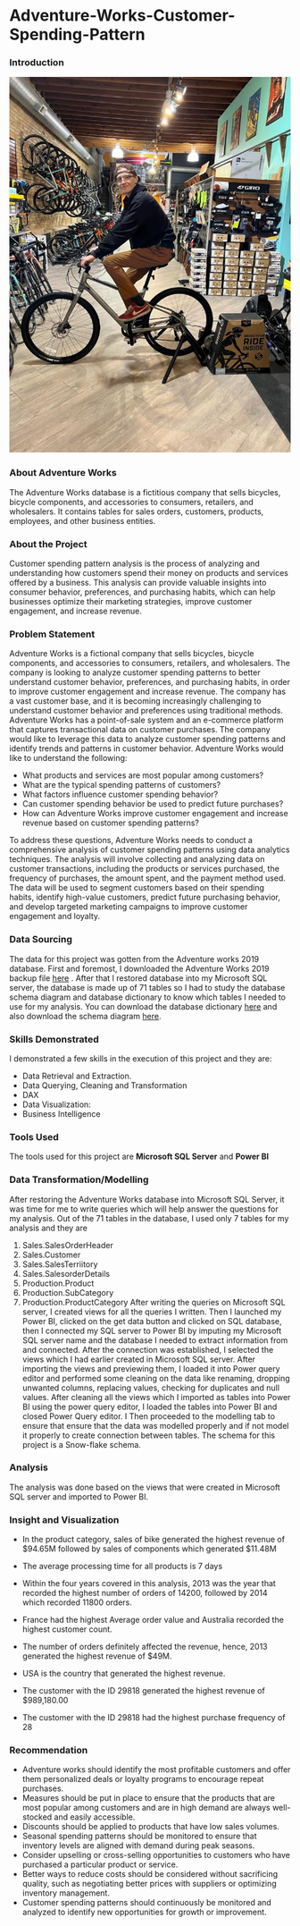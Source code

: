# Adventure-Works-Customer-Spending-Pattern

### Introduction
![](https://github.com/blessingekwere/Adventure-Works-Customer-Spending-Pattern/blob/main/4440.jpeg)

### About Adventure Works
The Adventure Works database is a fictitious company that sells bicycles, bicycle components, and accessories to consumers, retailers, and wholesalers. It contains tables for sales orders, customers, products, employees, and other business entities.

### About the Project
Customer spending pattern analysis is the process of analyzing and understanding how customers spend their money on products and services offered by a business. This analysis can provide valuable insights into consumer behavior, preferences, and purchasing habits, which can help businesses optimize their marketing strategies, improve customer engagement, and increase revenue.

### Problem Statement
Adventure Works is a fictional company that sells bicycles, bicycle components, and accessories to consumers, retailers, and wholesalers. The company is looking to analyze customer spending patterns to better understand customer behavior, preferences, and purchasing habits, in order to improve customer engagement and increase revenue. The company has a vast customer base, and it is becoming increasingly challenging to understand customer behavior and preferences using traditional methods. Adventure Works has a point-of-sale system and an e-commerce platform that captures transactional data on customer purchases.
The company would like to leverage this data to analyze customer spending patterns and identify trends and patterns in customer behavior. Adventure Works would like to understand the following:

* What products and services are most popular among customers?
* What are the typical spending patterns of customers?
* What factors influence customer spending behavior?
* Can customer spending behavior be used to predict future purchases?
* How can Adventure Works improve customer engagement and increase revenue based on customer spending patterns?

To address these questions, Adventure Works needs to conduct a comprehensive analysis of customer spending patterns using data analytics techniques. The analysis will involve collecting and analyzing data on customer transactions, including the products or services purchased, the frequency of purchases, the amount spent, and the payment method used. The data will be used to segment customers based on their spending habits, identify high-value customers, predict future purchasing behavior, and develop targeted marketing campaigns to improve customer engagement and loyalty.

### Data Sourcing
The data for this project was gotten from the Adventure works 2019 database. First and foremost, I downloaded the Adventure Works 2019 backup file [here](https://www.youtube.com/redirect?event=video_description&redir_token=QUFFLUhqbTVtbGl1UkFUTHVlaEx2cE1mNmhxa2xTXy1fQXxBQ3Jtc0trUkM3OWNUQ19WcS1Tc1I1QzByV20xeWhuWWxoMnZLZHlQMkVjRkRaSno4cGtudF9iVGl3Z1RMTEk2VmxMVHRqLWlYa25qMjJ3QWtuQkhWV25RZ19Md1lxT2JvRm1kMnI5UDRiRTBDNEh6MUlPOGJUNA&q=https%3A%2F%2Fgithub.com%2Fmicrosoft%2Fsql-server-samples%2Freleases%2Fdownload%2Fadventureworks%2FAdventureWorks2019.bak&v=VpY0Q_kwtIw) . After that I restored database into my Microsoft SQL server, the database is made up of 71 tables so I had to study the database schema diagram and database dictionary to know which tables I needed to use for my analysis. You can download the database dictionary [here](https://www.youtube.com/redirect?event=video_description&redir_token=QUFFLUhqbGxlcHpOY1ZhMEZSdDV5Q3ZIekdoR0tfR3lkQXxBQ3Jtc0tuVWlPc1pQU2JvUnhMdl9NdVhIWVZRYnRiZHZMb0FiN3BFZnczZk03U2tIa0xod2dxSTRIRTl3Vm9zdkJaQTctSVJJRHJXLThOdFZsc19CZ2dCS18yZkQyTDJfN1J2M3hjM2hBWkp4ZzBXUkF3dDA0WQ&q=https%3A%2F%2F1drv.ms%2Fb%2Fs%21AvIjHUSDuSKA-k7NrVlgzRQbynuu&v=AnfWWapSncY) and also download the schema diagram [here](https://www.youtube.com/redirect?event=video_description&redir_token=QUFFLUhqbHRQUDdUTTIwWXZXSW1jUXdaQUtoNldvOVBCUXxBQ3Jtc0ttVWNVYkdCcWMwWGYxQXllM1pGVlNxNm5SVHQ0Ui1IRzdXZWhIVzRaMllTMWtfd0t4ckVFZzZKbEhRQWdxaERNRDMxV2NkX01NRUkwVTc2S294bjNCOTZxYWMzaHc0bXBzWldSdWc4NFZ1RUhia0NBZw&q=https%3A%2F%2F1drv.ms%2Fu%2Fs%21AvIjHUSDuSKA-k2UHQDDxbxvI5io&v=AnfWWapSncY).

### Skills Demonstrated
I demonstrated a few skills in the execution of this project and they are:
* Data Retrieval and Extraction.
* Data Querying, Cleaning and Transformation
* DAX
* Data Visualization:
* Business Intelligence

### Tools Used
The tools used for this project are **Microsoft SQL Server** and **Power BI**

### Data Transformation/Modelling
After restoring the Adventure Works database into Microsoft SQL Server, it was time for me to write queries which will help answer the questions for my analysis. Out of the 71 tables in the database, I used only 7 tables for my analysis and they are
1. Sales.SalesOrderHeader
2. Sales.Customer
3. Sales.SalesTerriitory
4. Sales.SalesorderDetails
5. Production.Product
6. Production.SubCategory
7. Production.ProductCategory
After writing the queries on Microsoft SQL server, I created views for all the queries I written.
Then I launched my Power BI, clicked on the get data button and clicked on SQL database, then I connected my SQL server to Power BI by imputing my Microsoft SQL server name and the database I needed to extract information from and connected.
After the connection was established, I selected the views which I had earlier created in Microsoft SQL server.
After importing the views and previewing them, I loaded it into Power query editor and performed some cleaning on the data like renaming, dropping unwanted columns, replacing values, checking for duplicates and null values.
After cleaning all the views which I imported as tables into Power BI using the power query editor, I loaded the tables into Power BI and closed Power Query editor. I Then proceeded to the modelling tab to ensure that ensure that the data was modelled properly and if not model it properly to create connection between tables. The schema for this project is a Snow-flake schema.

### Analysis
The analysis was done based on the views that were created in Microsoft SQL server and imported to Power BI.

### Insight and Visualization

* In the product category, sales of bike generated the highest revenue of $94.65M followed by sales of components which generated $11.48M

* The average processing time for all products is 7 days

* Within the four years covered in this analysis, 2013 was the year that recorded the highest number of orders of 14200, followed by 2014 which recorded 11800 orders.

* France had the highest Average order value and Australia recorded the highest customer count.

* The number of orders definitely affected the revenue, hence, 2013 generated the highest revenue of $49M.

* USA is the country that generated the highest revenue.

* The customer with the ID 29818 generated the highest revenue of $989,180.00

* The customer with the ID 29818 had the highest purchase frequency of 28

### Recommendation
* Adventure works should identify the most profitable customers and offer them personalized deals or loyalty programs to encourage repeat purchases.
* Measures should be put in place to ensure that the products that are most popular among customers and are in high demand are always well-stocked and easily accessible.
* Discounts should be applied to products that have low sales volumes.
* Seasonal spending patterns should be monitored to ensure that inventory levels are aligned with demand during peak seasons.
* Consider upselling or cross-selling opportunities to customers who have purchased a particular product or service.
* Better ways to reduce costs should be considered without sacrificing quality, such as negotiating better prices with suppliers or optimizing inventory management.
* Customer spending patterns should continuously be monitored and analyzed to identify new opportunities for growth or improvement.









